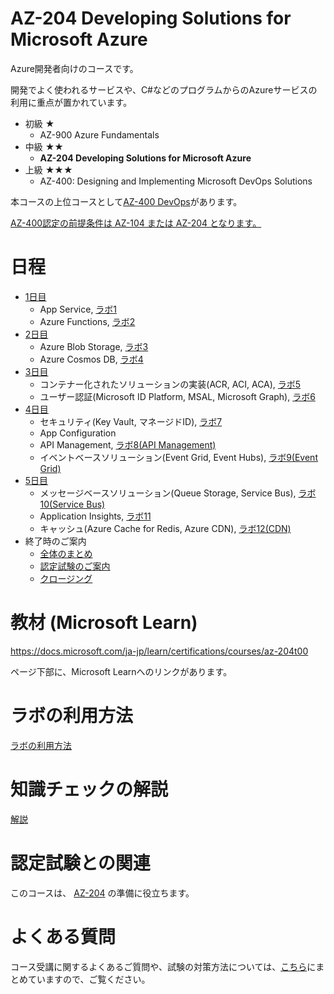 # AZ-204 Developing Solutions for Microsoft Azure

Azure開発者向けのコースです。

開発でよく使われるサービスや、C#などのプログラムからのAzureサービスの利用に重点が置かれています。

- 初級 ★
  - AZ-900 Azure Fundamentals
- 中級 ★★
  - **AZ-204 Developing Solutions for Microsoft Azure**
- 上級 ★★★
  - AZ-400: Designing and Implementing Microsoft DevOps Solutions

本コースの上位コースとして[AZ-400 DevOps](https://docs.microsoft.com/ja-jp/learn/certifications/exams/az-400)があります。

 [AZ-400認定の前提条件は AZ-104 または AZ-204 となります。](https://docs.microsoft.com/ja-jp/learn/certifications/devops-engineer)

# 日程

- [1日目](day1.md)
  - App Service, [ラボ1](lab01cs.md)
  - Azure Functions, [ラボ2](lab02cs.md)
- [2日目](day2.md)
  - Azure Blob Storage, [ラボ3](lab03cs.md)
  - Azure Cosmos DB, [ラボ4](lab04cs.md)
- [3日目](day3.md)
  - コンテナー化されたソリューションの実装(ACR, ACI, ACA), [ラボ5](lab05cs.md)
  - ユーザー認証(Microsoft ID Platform, MSAL, Microsoft Graph), [ラボ6](lab06cs.md)
- [4日目](day4.md)
  - セキュリティ(Key Vault, マネージドID), [ラボ7](lab07cs.md)
  - App Configuration
  - API Management, [ラボ8(API Management)](lab08cs.md)
  - イベントベースソリューション(Event Grid, Event Hubs), [ラボ9(Event Grid)](lab09cs.md)
- [5日目](day5.md)
  - メッセージベースソリューション(Queue Storage, Service Bus), [ラボ10(Service Bus)](lab10cs.md)
  - Application Insights, [ラボ11](lab11cs.md)
  - キャッシュ(Azure Cache for Redis, Azure CDN), [ラボ12(CDN)](lab12cs.md)
- 終了時のご案内
  - [全体のまとめ](summary.md)
  - [認定試験のご案内](exam.md)
  - [クロージング](../closing-cloudslice.md)


# 教材 (Microsoft Learn)

https://docs.microsoft.com/ja-jp/learn/certifications/courses/az-204t00

ページ下部に、Microsoft Learnへのリンクがあります。
<!--
# ラーニングパスの構成

全12ラーニングパスで構成されます。

1. [Azure App Service Web Apps の作成](mod01.md)
   - 参考: [Azure Static Web Apps](pdf/Azure%20Static%20Web%20Apps.pdf)
2. [Azure Functions の実装](mod02.md)
     - 参考: [Durable Functions](pdf/mod02/durable-function.pdf)
3. [Blob Storage を使用するソリューションの開発](mod03-01-blob.md)
   - [ラボ3のコード例](lab03.md)
4. [Cosmos DB ストレージを使用するソリューションを開発する](mod04.md)
5. IaaS ソリューションの実装
   - [VM](mod05-01-vm.md)
   - [ARMテンプレート](mod05-02-arm.md)
   - [Docker](mod05-03-docker.md)
   - [Azure Container Registry](mod05-04-acr.md)
   - [Azure Container Instance](mod05-05-aci.md)
6. [安全なクラウド ソリューションの実装](mod06.md)
7. [ユーザー認証と認可を実装する](mod07.md)
8. [API Management を理解します](mod08-01-apim.md)
9.  イベントベースのソリューションの開発
   - [Event Grid](mod09-01-eventgrid.md)
   - [Event Hubs](mod09-02-eventhubs.md)
10. メッセージ ベース ソリューションの開発
    - [Service Bus](mod10-01-servicebus.md)
    - [Queue Storage](mod10-02-queue.md)
11. [監視とロギングをサポートするインストルメント ソリューション](mod11.md)
    - [Azure Monitor](mod11-01-monitor.md)
    - [Application Insights](mod11-02-appinsights.md)
    - [Log Analytics](mod11-03-loganalytics.md)
12. [キャッシュとコンテンツ配信をソリューション内で統合](mod12.md)
    - [Azure Cache for Redis](pdf/mod13/Azure%20Cacheまとめ.pdf)
    - [Azure CDN](pdf/mod13/Azure%20CDNまとめ.pdf)

1日2～3モジュールを目安に進めていきます。
各モジュールにはハンズオンラボ（演習時間）があります。
-->

# ラボの利用方法

[ラボの利用方法](../cloudslice/README.md)

# 知識チェックの解説

[解説](check.md)

# 認定試験との関連

このコースは、
[AZ-204](https://docs.microsoft.com/ja-jp/learn/certifications/exams/az-204)
の準備に役立ちます。

# よくある質問

コース受講に関するよくあるご質問や、試験の対策方法については、[こちら](../faq.md)にまとめていますので、ご覧ください。
